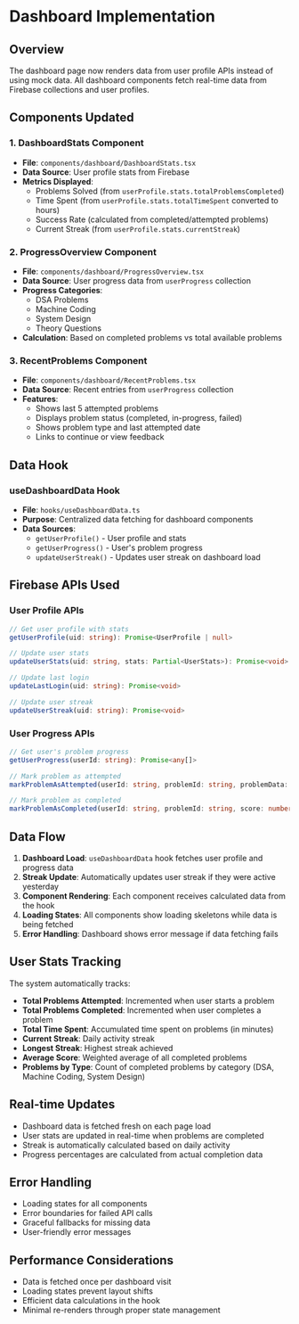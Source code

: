 # Dashboard Implementation

## Overview

The dashboard page now renders data from user profile APIs instead of using mock data. All dashboard components fetch real-time data from Firebase collections and user profiles.

## Components Updated

### 1. DashboardStats Component
- **File**: `components/dashboard/DashboardStats.tsx`
- **Data Source**: User profile stats from Firebase
- **Metrics Displayed**:
  - Problems Solved (from `userProfile.stats.totalProblemsCompleted`)
  - Time Spent (from `userProfile.stats.totalTimeSpent` converted to hours)
  - Success Rate (calculated from completed/attempted problems)
  - Current Streak (from `userProfile.stats.currentStreak`)

### 2. ProgressOverview Component
- **File**: `components/dashboard/ProgressOverview.tsx`
- **Data Source**: User progress data from `userProgress` collection
- **Progress Categories**:
  - DSA Problems
  - Machine Coding
  - System Design
  - Theory Questions
- **Calculation**: Based on completed problems vs total available problems

### 3. RecentProblems Component
- **File**: `components/dashboard/RecentProblems.tsx`
- **Data Source**: Recent entries from `userProgress` collection
- **Features**:
  - Shows last 5 attempted problems
  - Displays problem status (completed, in-progress, failed)
  - Shows problem type and last attempted date
  - Links to continue or view feedback

## Data Hook

### useDashboardData Hook
- **File**: `hooks/useDashboardData.ts`
- **Purpose**: Centralized data fetching for dashboard components
- **Data Sources**:
  - `getUserProfile()` - User profile and stats
  - `getUserProgress()` - User's problem progress
  - `updateUserStreak()` - Updates user streak on dashboard load

## Firebase APIs Used

### User Profile APIs
```typescript
// Get user profile with stats
getUserProfile(uid: string): Promise<UserProfile | null>

// Update user stats
updateUserStats(uid: string, stats: Partial<UserStats>): Promise<void>

// Update last login
updateLastLogin(uid: string): Promise<void>

// Update user streak
updateUserStreak(uid: string): Promise<void>
```

### User Progress APIs
```typescript
// Get user's problem progress
getUserProgress(userId: string): Promise<any[]>

// Mark problem as attempted
markProblemAsAttempted(userId: string, problemId: string, problemData: any): Promise<void>

// Mark problem as completed
markProblemAsCompleted(userId: string, problemId: string, score: number, timeSpent: number): Promise<void>
```

## Data Flow

1. **Dashboard Load**: `useDashboardData` hook fetches user profile and progress data
2. **Streak Update**: Automatically updates user streak if they were active yesterday
3. **Component Rendering**: Each component receives calculated data from the hook
4. **Loading States**: All components show loading skeletons while data is being fetched
5. **Error Handling**: Dashboard shows error message if data fetching fails

## User Stats Tracking

The system automatically tracks:
- **Total Problems Attempted**: Incremented when user starts a problem
- **Total Problems Completed**: Incremented when user completes a problem
- **Total Time Spent**: Accumulated time spent on problems (in minutes)
- **Current Streak**: Daily activity streak
- **Longest Streak**: Highest streak achieved
- **Average Score**: Weighted average of all completed problems
- **Problems by Type**: Count of completed problems by category (DSA, Machine Coding, System Design)

## Real-time Updates

- Dashboard data is fetched fresh on each page load
- User stats are updated in real-time when problems are completed
- Streak is automatically calculated based on daily activity
- Progress percentages are calculated from actual completion data

## Error Handling

- Loading states for all components
- Error boundaries for failed API calls
- Graceful fallbacks for missing data
- User-friendly error messages

## Performance Considerations

- Data is fetched once per dashboard visit
- Loading states prevent layout shifts
- Efficient data calculations in the hook
- Minimal re-renders through proper state management 